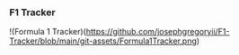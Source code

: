 ### F1 Tracker

!(Formula 1 Tracker)(https://github.com/josephgregoryii/F1-Tracker/blob/main/git-assets/Formula1Tracker.png)